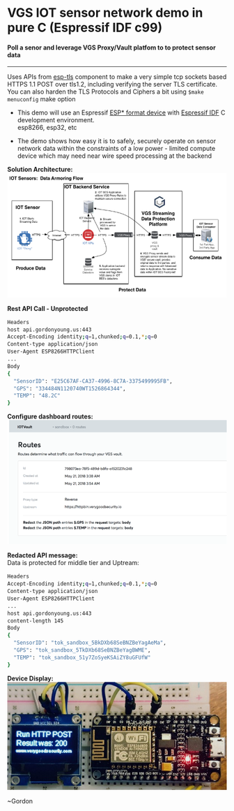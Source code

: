 # VGS IOT sensor network demo in pure C (Espressif IDF c99)

#### Poll a senor and leverage VGS Proxy/Vault platfom to to protect sensor data
----

Uses APIs from [esp-tls](https://github.com/espressif/esp-idf/tree/master/components/esp-tls) component to make a very simple tcp sockets based HTTPS 1.1 POST over tls1.2, including verifying the server TLS certificate. You can also harden the TLS Protocols and Ciphers a bit using `$make menuconfig` make option
 
- This demo will use an Espressif [ESP* format device](https://www.espressif.com) with [Espressif IDF](https://github.com/espressif/esp-idf) C development environment.   
    esp8266, esp32, etc

- The demo shows how easy it is to safely, securely operate on sensor network data within the constraints of a low power - limited compute device which may need near wire speed processing at the backend

**Solution Architecture:**     
![esp32x2.jpg](/docs/flow.png)   


**Rest API Call - Unprotected**

```bash
Headers
host api.gordonyoung.us:443
Accept-Encoding identity;q=1,chunked;q=0.1,*;q=0
Content-type application/json
User-Agent ESP8266HTTPClient
...
Body
{
  "SensorID": "E25C67AF-CA37-4996-8C7A-3375499995FB",
  "GPS": "334484N1120740WT1526864344",
  "TEMP": "48.2C"
}
```

**Configure dashboard routes:**     
![esp32x2.jpg](/docs/routes.png)    

**Redacted API message:**    
Data is protected for middle tier and Uptream:   

```bash    
Headers
Accept-Encoding identity;q=1,chunked;q=0.1,*;q=0
Content-type application/json
User-Agent ESP8266HTTPClient
...
host api.gordonyoung.us:443
content-length 145
Body
{
  "SensorID": "tok_sandbox_5BkDXb68SeBNZBeYagAeMa",
  "GPS": "tok_sandbox_5TkDXb68SeBNZBeYagBWME",
  "TEMP": "tok_sandbox_51y7ZoSyeKSAiZY8uGFUfW"
}
```    

**Device Display:**    
![esp32x2.jpg](/docs/espboard.jpeg)    

~Gordon
 